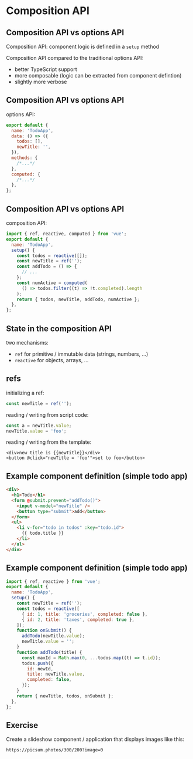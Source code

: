 # Composition API

## Composition API vs options API

Composition API: component logic is defined in a `setup` method

Composition API compared to the traditional options API:

- better TypeScript support
- more composable (logic can be extracted from component defintion)
- slightly more verbose

## Composition API vs options API

options API:

```js
export default {
  name: 'TodoApp',
  data: () => ({
    todos: [],
    newTitle: '',
  }),
  methods: {
    /*...*/
  },
  computed: {
    /*...*/
  },
};
```

## Composition API vs options API

composition API:

```js
import { ref, reactive, computed } from 'vue';
export default {
  name: 'TodoApp',
  setup() {
    const todos = reactive([]);
    const newTitle = ref('');
    const addTodo = () => {
      // ...
    };
    const numActive = computed(
      () => todos.filter((t) => !t.completed).length
    );
    return { todos, newTitle, addTodo, numActive };
  },
};
```

## State in the composition API

two mechanisms:

- `ref` for primitive / immutable data (strings, numbers, ...)
- `reactive` for objects, arrays, ...

## refs

initializing a ref:

```js
const newTitle = ref('');
```

reading / writing from script code:

```js
const a = newTitle.value;
newTitle.value = 'foo';
```

reading / writing from the template:

```vue
<div>new title is {{newTitle}}</div>
<button @click="newTitle = 'foo'">set to foo</button>
```

## Example component definition (simple todo app)

```html
<div>
  <h1>Todo</h1>
  <form @submit.prevent="addTodo()">
    <input v-model="newTitle" />
    <button type="submit">add</button>
  </form>
  <ul>
    <li v-for="todo in todos" :key="todo.id">
      {{ todo.title }}
    </li>
  </ul>
</div>
```

## Example component definition (simple todo app)

```js
import { ref, reactive } from 'vue';
export default {
  name: 'TodoApp',
  setup() {
    const newTitle = ref('');
    const todos = reactive([
      { id: 1, title: 'groceries', completed: false },
      { id: 2, title: 'taxes', completed: true },
    ]);
    function onSubmit() {
      addTodo(newTitle.value);
      newTitle.value = '';
    }
    function addTodo(title) {
      const maxId = Math.max(0, ...todos.map((t) => t.id));
      todos.push({
        id: newId,
        title: newTitle.value,
        completed: false,
      });
    }
    return { newTitle, todos, onSubmit };
  },
};
```

## Exercise

Create a slideshow component / application that displays images like this:

```
https://picsum.photos/300/200?image=0
```
